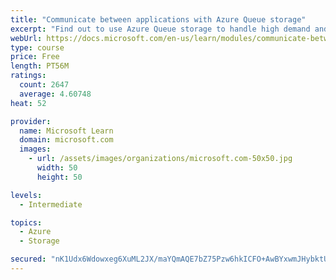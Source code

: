 ```yaml
---
title: "Communicate between applications with Azure Queue storage"
excerpt: "Find out to use Azure Queue storage to handle high demand and improve resilience in your distributed applications."
webUrl: https://docs.microsoft.com/en-us/learn/modules/communicate-between-apps-with-azure-queue-storage/
type: course
price: Free
length: PT56M
ratings:
  count: 2647
  average: 4.60748
heat: 52

provider:
  name: Microsoft Learn
  domain: microsoft.com
  images:
    - url: /assets/images/organizations/microsoft.com-50x50.jpg
      width: 50
      height: 50

levels:
  - Intermediate

topics:
  - Azure
  - Storage

secured: "nK1Udx6Wdowxeg6XuML2JX/maYQmAQE7bZ75Pzw6hkICFO+AwBYxwmJHybktU5uOPU7i4QjTqEF9SRl8V6HlidwMMQqXYSdB81s53CxuFBZ3eKJaDolk+ixuxUNbGLxsiAT1qfdVj+lBcPwwUMgRSUYP5Qj7jijzJhoJwOWUWJ204BOgf31Fhfkc3RRqg3QvObDIxKTAUFoJbuwHzyDh+RxM7hDvFBt2zLbMLizAB7iK1+/fB/beCUbsopodY+NGiTIlmIEDxSNM/kZYEU6WGFiSY9NqYra8FJ77AR4n4XTISUvo2oXC45uXsVM5QtSxkJiJZizEwfMekJ4NTyCTB4Aeo+ogwksqqJMNwSnUB2y5v5b8fWVxSJQSz52kRtf4gyrQWe7vnNSOSluQXyXYW87CfhcJtI2mK2gnxPJ6BzE=;SbJr0wj76i4PNoNMLtWe8w=="
---
```


